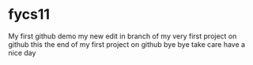 # fycs11
My first github demo
my new edit in branch of my very first project on github
this the end of my first project on github
bye bye
take care
have a nice day
